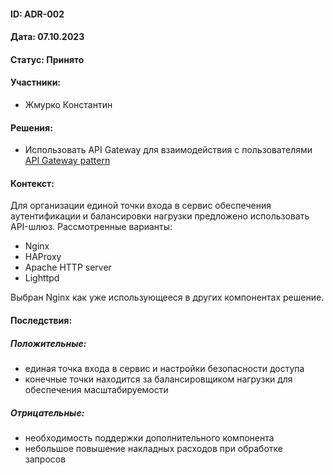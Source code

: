 #### ID: ADR-002

#### Дата: 07.10.2023

#### Статус: Принято

#### Участники:
* Жмурко Константин

#### Решения:
* Использовать API Gateway для взаимодействия с пользователями [API Gateway pattern](https://microservices.io/patterns/apigateway.html)

#### Контекст:
Для организации единой точки входа в сервис обеспечения aутентификации и балансировки нагрузки предложено использовать API-шлюз.
Рассмотренные варианты:
* Nginx
* HAProxy
* Apache HTTP server
* Lighttpd

Выбран Nginx как уже использующееся в других компонентах решение.

#### Последствия:

##### Положительные:
* единая точка входа в сервис и настройки безопасности доступа
* конечные точки находится за балансировщиком нагрузки для обеспечения масштабируемости

##### Отрицательные:
* необходимость поддержки дополнительного компонента
* небольшое повышение накладных расходов при обработке запросов
